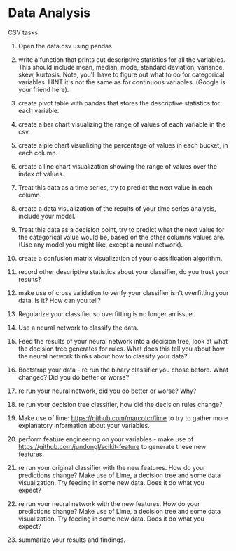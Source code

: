 # Data Analysis

CSV tasks

1) Open the data.csv using pandas

2) write a function that prints out descriptive statistics for all the variables. This should include mean, median, mode, standard deviation, variance, skew, kurtosis.  Note, you'll have to figure out what to do for categorical variables.  HINT it's not the same as for continuous variables.  (Google is your friend here).

3) create pivot table with pandas that stores the descriptive statistics for each variable.

4) create a bar chart visualizing the range of values of each variable in the csv.

5) create a pie chart visualizing the percentage of values in each bucket, in each column.

6) create a line chart visualization showing the range of values over the index of values.

7) Treat this data as a time series, try to predict the next value in each column.

8) create a data visualization of the results of your time series analysis, include your model.

9) Treat this data as a decision point, try to predict what the next value for the categorical value would be, based on the other columns values are. (Use any model you might like, except a neural network).

10) create a confusion matrix visualization of your classification algorithm.

11) record other descriptive statistics about your classifier, do you trust your results?

12) make use of cross validation to verify your classifier isn't overfitting your data.  Is it?  How can you tell?

13) Regularize your classifier so overfitting is no longer an issue.

14) Use a neural network to classify the data.

15) Feed the results of your neural network into a decision tree, look at what the decision tree generates for rules.  What does this tell you about how the neural network thinks about how to classify your data?

16) Bootstrap your data - re run the binary classifier you chose before.  What changed?  Did you do better or worse?

17) re run your neural network, did you do better or worse?  Why?

18) re run your decision tree classifier, how did the decision rules change?

19) Make use of lime: https://github.com/marcotcr/lime to try to gather more explanatory information about your variables.

20) perform feature engineering on your variables - make use of https://github.com/jundongl/scikit-feature to generate these new features.

21) re run your original classifier with the new features. How do your predictions change?  Make use of Lime, a decision tree and some data visualization.  Try feeding in some new data.  Does it do what you expect?

22) re run your neural network with the new features. How do your predictions change?  Make use of Lime, a decision tree and some data visualization.  Try feeding in some new data.  Does it do what you expect?

23) summarize your results and findings.  




